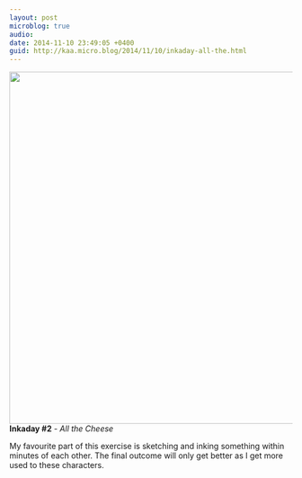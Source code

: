```yaml
---
layout: post
microblog: true
audio: 
date: 2014-11-10 23:49:05 +0400
guid: http://kaa.micro.blog/2014/11/10/inkaday-all-the.html
---
```

<img src="https://www.kaa.bz/uploads/2018/f99075059e.jpg" alt="" width="840" height="627" class="alignnone size-full wp-image-304" /><strong>Inkaday #2</strong> - <em>All the Cheese</em>

My favourite part of this exercise is sketching and inking something within minutes of each other. The final outcome will only get better as I get more used to these characters.
